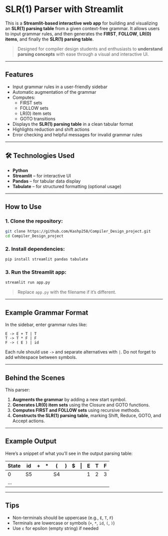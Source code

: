 #  SLR(1) Parser with Streamlit

This is a **Streamlit-based interactive web app** for building and visualizing an **SLR(1) parsing table** from a given context-free grammar. It allows users to input grammar rules, and then generates the **FIRST**, **FOLLOW**, **LR(0) items**, and finally the **SLR(1) parsing table**.

> Designed for compiler design students and enthusiasts to **understand parsing concepts** with ease through a visual and interactive UI.

---

##  Features

- Input grammar rules in a user-friendly sidebar
- Automatic augmentation of the grammar
- Computes:
  - FIRST sets
  - FOLLOW sets
  - LR(0) item sets
  - GOTO transitions
- Displays the **SLR(1) parsing table** in a clean tabular format
- Highlights reduction and shift actions
- Error checking and helpful messages for invalid grammar rules

---

## 🛠️ Technologies Used

- **Python**
- **Streamlit** – for interactive UI
- **Pandas** – for tabular data display
- **Tabulate** – for structured formatting (optional usage)

---

##  How to Use

### 1. Clone the repository:

```bash
git clone https://github.com/Kashp258/Compiler_Design_project.git
cd Compiler_Design_project
```

### 2. Install dependencies:

```bash
pip install streamlit pandas tabulate
```

### 3. Run the Streamlit app:

```bash
streamlit run app.py
```

> Replace `app.py` with the filename if it’s different.

---

##  Example Grammar Format

In the sidebar, enter grammar rules like:

```
E -> E + T | T  
T -> T * F | F  
F -> ( E ) | id
```

Each rule should use `->` and separate alternatives with `|`. Do not forget to add whitespace between symbols.

---

##  Behind the Scenes

This parser:

1. **Augments the grammar** by adding a new start symbol.
2. **Generates LR(0) item sets** using the Closure and GOTO functions.
3. **Computes FIRST and FOLLOW sets** using recursive methods.
4. **Constructs the SLR(1) parsing table**, marking Shift, Reduce, GOTO, and Accept actions.

---

##  Example Output

Here’s a snippet of what you’ll see in the output parsing table:

| State | id | + | * | ( | ) | $ | \| | E | T | F |
|-------|----|---|---|---|---|---|---|---|---|---|
| 0     | S5 |   |   | S4 |   |   |   | 1 | 2 | 3 |
| ...   |    |   |   |    |   |   |   |   |   |   |

---

##  Tips

- Non-terminals should be uppercase (e.g., `E`, `T`, `F`)
- Terminals are lowercase or symbols (`+`, `*`, `id`, `(`, `)`)
- Use `ε` for epsilon (empty string) if needed
